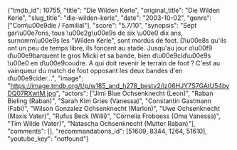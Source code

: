 {"tmdb_id": 10755, "title": "Die Wilden Kerle", "original_title": "Die Wilden Kerle", "slug_title": "die-wilden-kerle", "date": "2003-10-02", "genre": ["Com\u00e9die / Familial"], "score": "5.7/10", "synopsis": "Sept gar\u00e7ons, tous \u00e2g\u00e9s de six \u00e0 dix ans, surnomm\u00e9s les \"Wilden Kerle\", sont mordus de foot. D\u00e8s qu'ils ont un peu de temps libre, ils foncent au stade. Jusqu'au jour o\u00f9 d\u00e9barquent le gros Micki et sa bande, bien d\u00e9cid\u00e9s \u00e0 en d\u00e9coudre. A qui doit revenir le terrain de foot ? C'est au vainqueur du match de foot opposant les deux bandes d'en d\u00e9cider...", "image": "https://image.tmdb.org/t/p/w185_and_h278_bestv2/lz06HJY7S7GAtU54byDQ07RXwtM.jpg", "actors": ["Jimi Blue Ochsenknecht (Leon)", "Raban Bieling (Raban)", "Sarah Kim Gries (Vanessa)", "Constantin Gastmann (Fabi)", "Wilson Gonzalez Ochsenknecht (Marlon)", "Uwe Ochsenknecht (Maxis Vater)", "Rufus Beck (Willi)", "Cornelia Froboess (Oma Vanessa)", "Tim Wilde (Vater)", "Natascha Ochsenknecht (Mutter Raban)"], "comments": [], "recommandations_id": [51609, 8344, 1264, 51610], "youtube_key": "notfound"}